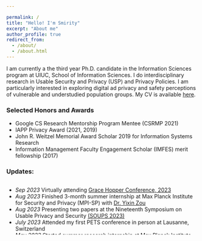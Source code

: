 ```yaml
---

permalink: /
title: "Hello! I'm Smirity"
excerpt: "About me"
author_profile: true
redirect_from: 
  - /about/
  - /about.html
---
```

I am currently a the third year Ph.D. candidate in the Information Sciences program at UIUC, School of Information Sciences. I do interdisciplinary research in Usable Security and Privacy (USP) and Privacy Policies. I am particularly interested in exploring digital ad privacy and safety perceptions of vulnerable and understudied population groups. My CV is available [here](/files/CV_SK.pdf).

### Selected Honors and Awards
* Google CS Research Mentorship Program Mentee (CSRMP 2021)
* IAPP Privacy Award (2021, 2019) 
* John R. Weitzel Memorial Award Scholar 2019 for Information Systems Research
* Information Management Faculty Engagement Scholar (IMFES) merit fellowship (2017)

### Updates:
<div style="height: 10em; overflow-y: scroll;">
  <ul>
    <li> <i>Sep 2023</i> Virtually attending <a href="https://ghc.anitab.org">Grace Hopper Conference, 2023</a></li>
    <li><i>Aug 2023</i> Finished 3-month summer internship at Max Planck Institute for Security and Privacy (MPI-SP) with <a href="https://yixinzou.github.io">Dr. Yixin Zou</a></li>
    <li><i>Aug 2023</i> Presenting two papers at the Nineteenth Symposium on Usable Privacy and Security <a href="https://www.usenix.org/conference/soups2023/technical-sessions">(SOUPS 2023)</a></li>
    <li><i>July 2023</i> Attended my first PETS conference in person at Lausanne, Switzerland </li>
    <li> <i>May 2023</i> Started summer research internship at Max Planck Institute for Security and Privacy (MPI-SP) with Dr. Yixin Zou</li>
  </ul>
</div>

  


